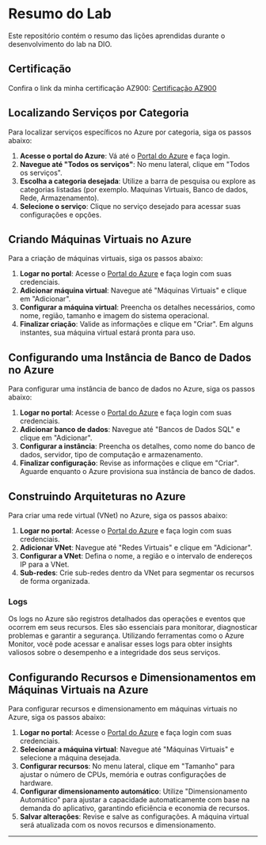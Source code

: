 # Resumo do Lab

Este repositório contém o resumo das lições aprendidas durante o desenvolvimento do lab na DIO.

## Certificação

Confira o link da minha certificação AZ900: [Certificação AZ900](https://learn.microsoft.com/api/credentials/share/pt-br/ArmandoCamargo-7301/C20CF77CAD88295E?sharingId=AA29D26FAA470BC5)

## Localizando Serviços por Categoria

Para localizar serviços específicos no Azure por categoria, siga os passos abaixo:

1. **Acesse o portal do Azure**: Vá até o [Portal do Azure](https://portal.azure.com) e faça login.
2. **Navegue até "Todos os serviços"**: No menu lateral, clique em "Todos os serviços".
3. **Escolha a categoria desejada**: Utilize a barra de pesquisa ou explore as categorias listadas (por exemplo. Maquinas Virtuais, Banco de dados, Rede, Armazenamento).
4. **Selecione o serviço**: Clique no serviço desejado para acessar suas configurações e opções.

## Criando Máquinas Virtuais no Azure

Para a criação de máquinas virtuais, siga os passos abaixo:

1. **Logar no portal**: Acesse o [Portal do Azure](https://portal.azure.com) e faça login com suas credenciais.
2. **Adicionar máquina virtual**: Navegue até "Máquinas Virtuais" e clique em "Adicionar".
3. **Configurar a máquina virtual**: Preencha os detalhes necessários, como nome, região, tamanho e imagem do sistema operacional.
4. **Finalizar criação**: Valide as informações e clique em "Criar". Em alguns instantes, sua máquina virtual estará pronta para uso.

## Configurando uma Instância de Banco de Dados no Azure

Para configurar uma instância de banco de dados no Azure, siga os passos abaixo:

1. **Logar no portal**: Acesse o [Portal do Azure](https://portal.azure.com) e faça login com suas credenciais.
2. **Adicionar banco de dados**: Navegue até "Bancos de Dados SQL" e clique em "Adicionar".
3. **Configurar a instância**: Preencha os detalhes, como nome do banco de dados, servidor, tipo de computação e armazenamento.
4. **Finalizar configuração**: Revise as informações e clique em "Criar". Aguarde enquanto o Azure provisiona sua instância de banco de dados.

## Construindo Arquiteturas no Azure

Para criar uma rede virtual (VNet) no Azure, siga os passos abaixo:

1. **Logar no portal**: Acesse o [Portal do Azure](https://portal.azure.com) e faça login com suas credenciais.
2. **Adicionar VNet**: Navegue até "Redes Virtuais" e clique em "Adicionar".
3. **Configurar a VNet**: Defina o nome, a região e o intervalo de endereços IP para a VNet.
4. **Sub-redes**: Crie sub-redes dentro da VNet para segmentar os recursos de forma organizada.

### Logs

Os logs no Azure são registros detalhados das operações e eventos que ocorrem em seus recursos. Eles são essenciais para monitorar, diagnosticar problemas e garantir a segurança. Utilizando ferramentas como o Azure Monitor, você pode acessar e analisar esses logs para obter insights valiosos sobre o desempenho e a integridade dos seus serviços.

## Configurando Recursos e Dimensionamentos em Máquinas Virtuais na Azure

Para configurar recursos e dimensionamento em máquinas virtuais no Azure, siga os passos abaixo:

1. **Logar no portal**: Acesse o [Portal do Azure](https://portal.azure.com) e faça login com suas credenciais.
2. **Selecionar a máquina virtual**: Navegue até "Máquinas Virtuais" e selecione a máquina desejada.
3. **Configurar recursos**: No menu lateral, clique em "Tamanho" para ajustar o número de CPUs, memória e outras configurações de hardware.
4. **Configurar dimensionamento automático**: Utilize "Dimensionamento Automático" para ajustar a capacidade automaticamente com base na demanda do aplicativo, garantindo eficiência e economia de recursos.
5. **Salvar alterações**: Revise e salve as configurações. A máquina virtual será atualizada com os novos recursos e dimensionamento.

---
